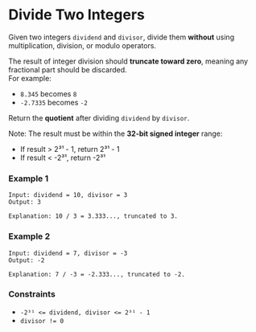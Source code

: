 # Divide Two Integers

Given two integers `dividend` and `divisor`, divide them **without** using multiplication, division, or modulo operators.

The result of integer division should **truncate toward zero**, meaning any fractional part should be discarded.  
For example:

- `8.345` becomes `8`
- `-2.7335` becomes `-2`

Return the **quotient** after dividing `dividend` by `divisor`.

Note: The result must be within the **32-bit signed integer** range:

- If result > 2³¹ - 1, return 2³¹ - 1
- If result < -2³¹, return -2³¹

### Example 1

```text
Input: dividend = 10, divisor = 3
Output: 3

Explanation: 10 / 3 = 3.333..., truncated to 3.
```

### Example 2

```text
Input: dividend = 7, divisor = -3
Output: -2

Explanation: 7 / -3 = -2.333..., truncated to -2.
```

### Constraints

- `-2³¹ <= dividend, divisor <= 2³¹ - 1`
- `divisor != 0`
